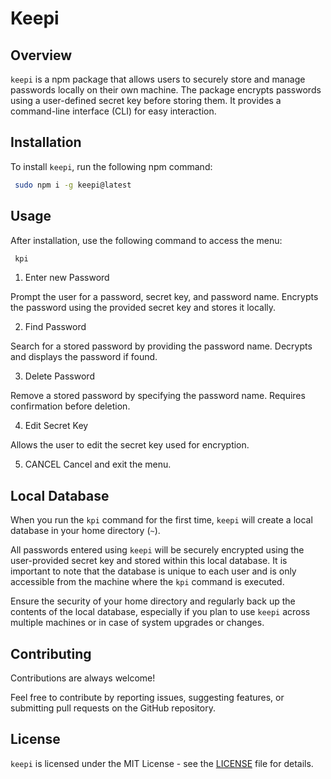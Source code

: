 # Keepi

## Overview

`keepi` is a npm package that allows users to securely store and manage passwords locally on their own machine. The package encrypts passwords using a user-defined secret key before storing them. It provides a command-line interface (CLI) for easy interaction.

## Installation

To install `keepi`, run the following npm command:

```bash
 sudo npm i -g keepi@latest
```

## Usage

After installation, use the following command to access the menu:

```bash
 kpi
```

1. Enter new Password

Prompt the user for a password, secret key, and password name.
Encrypts the password using the provided secret key and stores it locally.

2. Find Password

Search for a stored password by providing the password name.
Decrypts and displays the password if found.

3. Delete Password

Remove a stored password by specifying the password name.
Requires confirmation before deletion.

4. Edit Secret Key

Allows the user to edit the secret key used for encryption.

5. CANCEL
   Cancel and exit the menu.

## Local Database

When you run the `kpi` command for the first time, `keepi` will create a local database in your home directory (`~`).

All passwords entered using `keepi` will be securely encrypted using the user-provided secret key and stored within this local database. It is important to note that the database is unique to each user and is only accessible from the machine where the `kpi` command is executed.

Ensure the security of your home directory and regularly back up the contents of the local database, especially if you plan to use `keepi` across multiple machines or in case of system upgrades or changes.

## Contributing

Contributions are always welcome!

Feel free to contribute by reporting issues, suggesting features, or submitting pull requests on the GitHub repository.

## License

`keepi` is licensed under the MIT License - see the [LICENSE](https://github.com/Axiean/keepi/blob/main/LICENCE) file for details.
